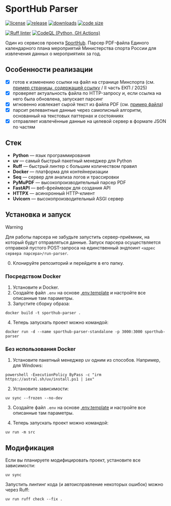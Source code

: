 # SportHub Parser

[![license](https://img.shields.io/github/license/code-418-dpr/SportHub-parser)](https://opensource.org/licenses/MIT)
[![release](https://img.shields.io/github/v/release/code-418-dpr/SportHub-parser?include_prereleases)](https://github.com/code-418-dpr/SportHub-parser/releases)
[![downloads](https://img.shields.io/github/downloads/code-418-dpr/SportHub-parser/total)](https://github.com/code-418-dpr/SportHub-parser/releases)
[![code size](https://img.shields.io/github/languages/code-size/code-418-dpr/SportHub-parser.svg)](https://github.com/code-418-dpr/SportHub-parser)

[![Ruff linter](https://github.com/code-418-dpr/SportHub-parser/actions/workflows/linter.yaml/badge.svg)](https://github.com/code-418-dpr/SportHub-parser/actions/workflows/linter.yaml)
[![CodeQL (Python, GH Actions)](https://github.com/code-418-dpr/SportHub-parser/actions/workflows/codeql.yaml/badge.svg)](https://github.com/code-418-dpr/SportHub-parser/actions/workflows/codeql.yaml)

Один из сервисов проекта [SportHub](https://github.com/code-418-dpr/SportHub). Парсер PDF-файла Единого календарного
плана мероприятий Министерства спорта России для извлечения данных о мероприятиях за год.

## Особенности реализации

- [x] готов к изменению ссылки на файл на странице Минспорта (см.
  [пример страницы, содержащей ссылку](https://www.minsport.gov.ru/activity/government-regulation/edinyj-kalendarnyj-plan/)
  / II часть ЕКП / 2025)
- [x] проверяет актуальность файла по HTTP-запросу и, если ссылка на него была обновлена, запускает парсинг
- [x] мгновенно извлекает сырой текст из файла PDF (см. [пример файла](./tmp.example/table.pdf))
- [x] парсит релевантные данные через самописный алгоритм, основанный на текстовых паттернах и состояниях
- [x] отправляет извлечённые данные на целевой сервер в формате JSON по частям

## Стек

- **Python** — язык программирования
- **uv** — самый быстрый пакетный менеджер для Python
- **Ruff** — быстрый линтер с большим количеством правил
- **Docker** — платформа для контейнеризации
- **Seq** — сервер для анализа логов и трассировки
- **PyMuPDF** — высокопроизводительный парсер PDF
- **FastAPI** — веб-фреймворк для создания API
- **HTTPX** — асинхронный HTTP-клиент
- **Uvicorn** — высокопроизводительный ASGI сервер

## Установка и запуск

> [!WARNING]
> Для работы парсера не забудьте запустить сервер-приёмник, на который будут отправляться данные. Запуск парсера
> осуществляется отправкой пустого POST-запроса на единственный эндпоинт `<адрес сервера парсера>/run-parser`.

0. Клонируйте репозиторий и перейдите в его папку.

### Посредством Docker

1. Установите и Docker.
2. Создайте файл `.env` на основе [.env.template](.env.template) и настройте все описанные там параметры.
3. Запустите сборку образа:

```shell
docker build -t sporthub-parser .
```

4. Теперь запускать проект можно командой:

```shell
docker run -d --name sporthub-parser-standalone -p 3000:3000 sporthub-parser
```

### Без использования Docker

1. Установите пакетный менеджер uv одним из способов. Например, для Windows:

```shell
powershell -ExecutionPolicy ByPass -c "irm https://astral.sh/uv/install.ps1 | iex"
```

2. Установите зависимости:

```shell
uv sync --frozen --no-dev
```

3. Создайте файл `.env` на основе [.env.template](.env.template) и настройте все описанные там параметры.

4. Теперь запускать проект можно командой:

```shell
uv run -m src
```

## Модификация

Если вы планируете модифицировать проект, установите все зависимости:

```shell
uv sync
```

Запустить линтинг кода (и автоисправление некоторых ошибок) можно через Ruff:

```shell
uv run ruff check --fix .
```
